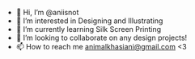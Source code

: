 - 👋 Hi, I’m @aniisnot
- 👀 I’m interested in Designing and Illustrating
- 🌱 I’m currently learning Silk Screen Printing
- 💞️ I’m looking to collaborate on any design projects!
- 📫 How to reach me animalkhasiani@gmail.com <3

<!---
aniisnot/aniisnot is a ✨ special ✨ repository because its `README.md` (this file) appears on your GitHub profile.
You can click the Preview link to take a look at your changes.
--->
